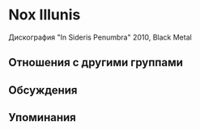# Nox Illunis

Дискография
"In Sideris Penumbra" 2010, Black Metal

## Отношения с другими группами


## Обсуждения


## Упоминания

